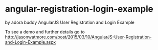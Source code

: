 angular-registration-login-example
==============================
by adora buddy
AngularJS User Registration and Login Example

To see a demo and further details go to http://jasonwatmore.com/post/2015/03/10/AngularJS-User-Registration-and-Login-Example.aspx
